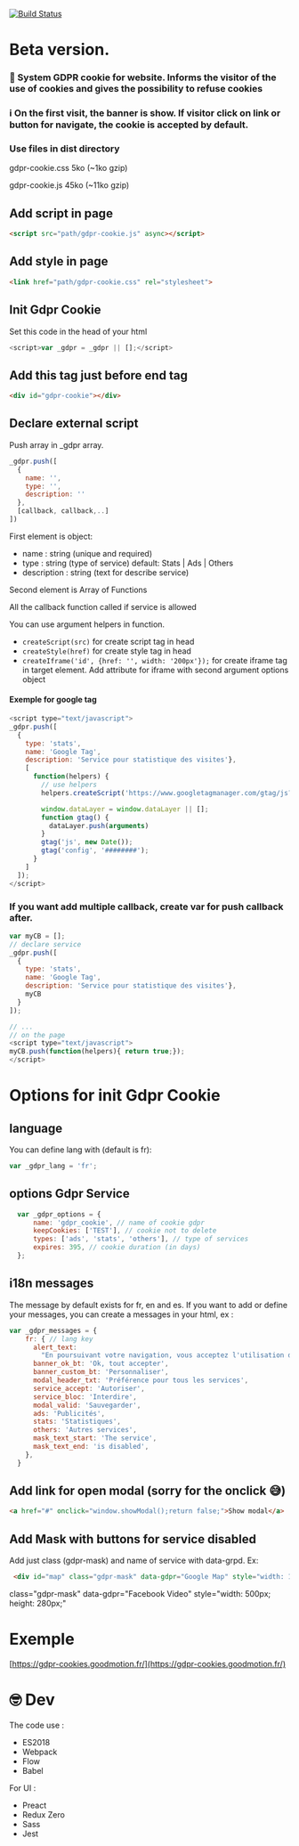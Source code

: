 [![Build Status](https://travis-ci.org/ipatate/gdpr-cookies.svg?branch=develop)](https://travis-ci.org/ipatate/gdpr-cookies)

# Beta version.

### 🍪 System GDPR cookie for website. Informs the visitor of the use of cookies and gives the possibility to refuse cookies

### ℹ️ On the first visit, the banner is show. If visitor click on link or button for navigate, the cookie is accepted by default.

### Use files in dist directory

gdpr-cookie.css 5ko (~1ko gzip)

gdpr-cookie.js 45ko (~11ko gzip)

## Add script in page

```html
<script src="path/gdpr-cookie.js" async></script>
```

## Add style in page

```html
<link href="path/gdpr-cookie.css" rel="stylesheet">
```

## Init Gdpr Cookie

Set this code in the head of your html

```js
<script>var _gdpr = _gdpr || [];</script>
```

## Add this tag just before end tag </body>

```html
<div id="gdpr-cookie"></div>
```

## Declare external script

Push array in _gdpr array.

```js
_gdpr.push([
  {
    name: '',
    type: '',
    description: ''
  },
  [callback, callback,..]
])
```

First element is object:
- name : string (unique and required)
- type : string (type of service) default: Stats | Ads | Others
- description : string (text for describe service)

Second element is Array of Functions

All the callback function called if service is allowed

You can use argument helpers in function.
- ```createScript(src)``` for create script tag in head
- ```createStyle(href)``` for create style tag in head
- ```createIframe('id', {href: '', width: '200px'});``` for create iframe tag in target element. Add attribute for iframe with second argument options object

#### Exemple for google tag

```js
<script type="text/javascript">
_gdpr.push([
  {
    type: 'stats',
    name: 'Google Tag',
    description: 'Service pour statistique des visites'},
    [
      function(helpers) {
        // use helpers
        helpers.createScript('https://www.googletagmanager.com/gtag/js?id=' + keys_api.gtag);

        window.dataLayer = window.dataLayer || [];
        function gtag() {
          dataLayer.push(arguments)
        }
        gtag('js', new Date());
        gtag('config', '########');
      }
    ]
  ]);
</script>
```

### If you want add multiple callback, create var for push callback after.

```js
var myCB = [];
// declare service
_gdpr.push([
  {
    type: 'stats',
    name: 'Google Tag',
    description: 'Service pour statistique des visites'},
    myCB
  }
]);

// ...
// on the page
<script type="text/javascript">
myCB.push(function(helpers){ return true;});
</script>
```


# Options for init Gdpr Cookie

## language

You can define lang with (default is fr):

```js
var _gdpr_lang = 'fr';
```

## options Gdpr Service

```js
  var _gdpr_options = {
      name: 'gdpr_cookie', // name of cookie gdpr
      keepCookies: ['TEST'], // cookie not to delete
      types: ['ads', 'stats', 'others'], // type of services
      expires: 395, // cookie duration (in days)
  };
```

## i18n messages

The message by default exists for fr, en and es.
If you want to add or define your messages, you can create a messages in your html, ex :

```js
var _gdpr_messages = {
    fr: { // lang key
      alert_text:
        "En poursuivant votre navigation, vous acceptez l'utilisation de services tiers pouvant installer des cookies",
      banner_ok_bt: 'Ok, tout accepter',
      banner_custom_bt: 'Personnaliser',
      modal_header_txt: 'Préférence pour tous les services',
      service_accept: 'Autoriser',
      service_bloc: 'Interdire',
      modal_valid: 'Sauvegarder',
      ads: 'Publicités',
      stats: 'Statistiques',
      others: 'Autres services',
      mask_text_start: 'The service',
      mask_text_end: 'is disabled',
    },
  }
```

## Add link for open modal (sorry for the onclick 😅)

```html
<a href="#" onclick="window.showModal();return false;">Show modal</a>
```

## Add Mask with buttons for service disabled

Add just class (gdpr-mask) and name of service with data-grpd. Ex:

```html
 <div id="map" class="gdpr-mask" data-gdpr="Google Map" style="width: 100%; height: 400px;"></div>
 ```

class="gdpr-mask" data-gdpr="Facebook Video" style="width: 500px; height: 280px;"

# Exemple

[https://gdpr-cookies.goodmotion.fr/](https://gdpr-cookies.goodmotion.fr/)

# 🤓 Dev

The code use :
- ES2018
- Webpack
- Flow
- Babel


For UI :

- Preact
- Redux Zero
- Sass
- Jest
